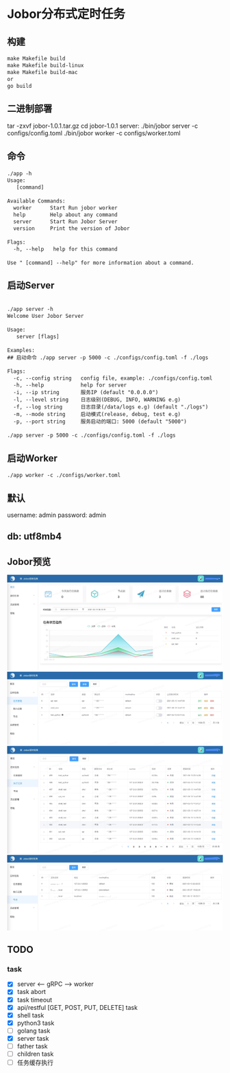# Jobor分布式定时任务

## 构建
```
make Makefile build
make Makefile build-linux
make Makefile build-mac
or
go build
```

## 二进制部署
tar -zxvf jobor-1.0.1.tar.gz
cd jobor-1.0.1
server:
./bin/jobor server -c configs/config.toml
./bin/jobor worker -c configs/worker.toml

## 命令
```
./app -h
Usage:
   [command]

Available Commands:
  worker      Start Run jobor worker
  help        Help about any command
  server      Start Run Jobor Server
  version     Print the version of Jobor

Flags:
  -h, --help   help for this command

Use " [command] --help" for more information about a command.

```

## 启动Server
```
 
./app server -h
Welcome User Jobor Server

Usage:
   server [flags]

Examples:
## 启动命令 ./app server -p 5000 -c ./configs/config.toml -f ./logs

Flags:
  -c, --config string   config file, example: ./configs/config.toml
  -h, --help            help for server
  -i, --ip string       服务IP (default "0.0.0.0")
  -l, --level string    日志级别(DEBUG, INFO, WARNING e.g)
  -f, --log string      日志目录(/data/logs e.g) (default "./logs")
  -m, --mode string     启动模式(release, debug, test e.g)
  -p, --port string     服务启动的端口: 5000 (default "5000")

./app server -p 5000 -c ./configs/config.toml -f ./logs
```

## 启动Worker
```
./app worker -c ./configs/worker.toml
```

## 默认
username: admin
password: admin

## db: utf8mb4

## Jobor预览
![avatar](./img/jobor-dash.jpeg)
![avatar](./img/jobor-task.jpeg)
![avatar](./img/jobor-run.jpeg)
![avatar](./img/jobor-worker.jpeg)

## TODO 
### task
- [x] server <-- gRPC --> worker
- [x] task abort
- [x] task timeout
- [x] api/restful [GET, POST, PUT, DELETE] task
- [x] shell task
- [x] python3 task
- [ ] golang task
- [x] server task
- [ ] father task
- [ ] children task
- [ ] 任务缓存执行